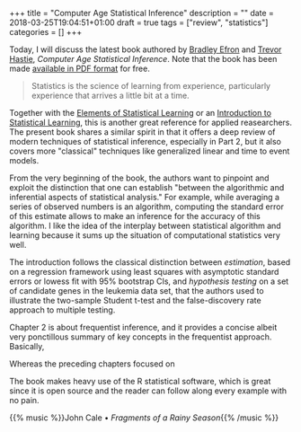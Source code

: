 +++
title = "Computer Age Statistical Inference"
description = ""
date = 2018-03-25T19:04:51+01:00
draft = true
tags = ["review", "statistics"]
categories = []
+++

Today, I will discuss the latest book authored by [Bradley Efron](http://statweb.stanford.edu/~ckirby/brad/) and [Trevor Hastie](https://web.stanford.edu/~hastie/), *Computer Age Statistical Inference*. Note that the book has been made [available in PDF format](https://web.stanford.edu/~hastie/CASI/) for free. 

<!--more-->

> Statistics is the science of learning from experience, particularly experience that arrives a little bit at a time.

Together with the [Elements of Statistical Learning](https://web.stanford.edu/~hastie/ElemStatLearn/) or an [Introduction to Statistical Learning](http://www-bcf.usc.edu/~gareth/ISL/), this is another great reference for applied reasearchers. The present book shares a similar spirit in that it offers a deep review of modern techniques of statistical inference, especially in Part 2, but it also covers more "classical" techniques like generalized linear and time to event models. 

From the very beginning of the book, the authors want to pinpoint and exploit the distinction that one can establish "between the algorithmic and inferential aspects of statistical analysis." For example, while averaging a series of observed numbers is an algorithm, computing the standard error of this estimate allows to make an inference for the accuracy of this algorithm. I like the idea of the interplay between statistical algorithm and learning because it sums up the situation of computational statistics very well.

The introduction follows the classical distinction between *estimation*, based on a regression framework using least squares with asymptotic standard errors or lowess fit with 95% bootstrap CIs, and *hypothesis testing* on a set of candidate genes in the leukemia data set, that the authors used to illustrate the two-sample Student t-test and the false-discovery rate approach to multiple testing.

Chapter 2 is about frequentist inference, and it provides a concise albeit very ponctillous summary of key concepts in the frequentist approach. Basically, 

Whereas the preceding chapters focused on


The book makes heavy use of the R statistical software, which is great since it is open source and the reader can follow along every example with no pain.


{{% music %}}John Cale • *Fragments of a Rainy Season*{{% /music %}}
